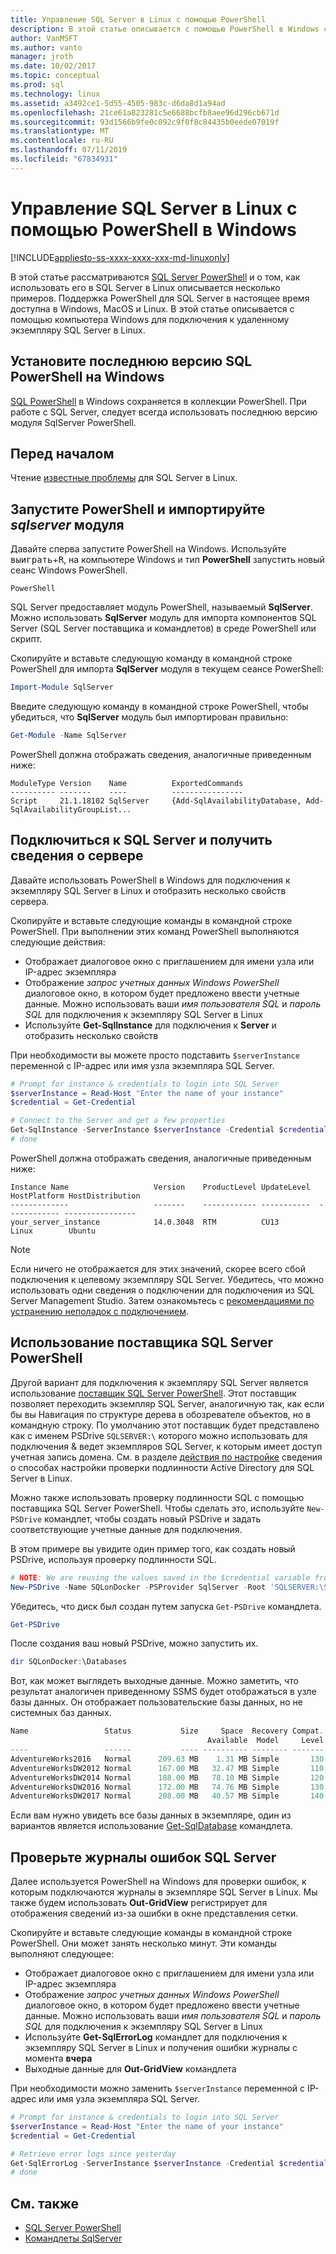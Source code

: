 ```yaml
---
title: Управление SQL Server в Linux с помощью PowerShell
description: В этой статье описывается с помощью PowerShell в Windows с помощью SQL Server в Linux.
author: VanMSFT
ms.author: vanto
manager: jroth
ms.date: 10/02/2017
ms.topic: conceptual
ms.prod: sql
ms.technology: linux
ms.assetid: a3492ce1-5d55-4505-983c-d6da8d1a94ad
ms.openlocfilehash: 21ce61a823281c5e6688bcfb8aee96d296cb671d
ms.sourcegitcommit: 93d1566b9fe0c092c9f0f8c84435b0eede07019f
ms.translationtype: MT
ms.contentlocale: ru-RU
ms.lasthandoff: 07/11/2019
ms.locfileid: "67834931"
---
```

# <a name="use-powershell-on-windows-to-manage-sql-server-on-linux"></a>Управление SQL Server в Linux с помощью PowerShell в Windows

[!INCLUDE[appliesto-ss-xxxx-xxxx-xxx-md-linuxonly](../includes/appliesto-ss-xxxx-xxxx-xxx-md-linuxonly.md)]

В этой статье рассматриваются [SQL Server PowerShell](../powershell/sql-server-powershell.md) и о том, как использовать его в SQL Server в Linux описывается несколько примеров. Поддержка PowerShell для SQL Server в настоящее время доступна в Windows, MacOS и Linux. В этой статье описывается с помощью компьютера Windows для подключения к удаленному экземпляру SQL Server в Linux.

## <a name="install-the-newest-version-of-sql-powershell-on-windows"></a>Установите последнюю версию SQL PowerShell на Windows

[SQL PowerShell](../powershell/download-sql-server-ps-module.md) в Windows сохраняется в коллекции PowerShell. При работе с SQL Server, следует всегда использовать последнюю версию модуля SqlServer PowerShell.

## <a name="before-you-begin"></a>Перед началом

Чтение [известные проблемы](sql-server-linux-release-notes.md) для SQL Server в Linux.

## <a name="launch-powershell-and-import-the-sqlserver-module"></a>Запустите PowerShell и импортируйте *sqlserver* модуля

Давайте сперва запустите PowerShell на Windows. Используйте <kbd>выиграть</kbd>+<kbd>R</kbd>, на компьютере Windows и тип **PowerShell** запустить новый сеанс Windows PowerShell.

```
PowerShell
```

SQL Server предоставляет модуль PowerShell, называемый **SqlServer**. Можно использовать **SqlServer** модуль для импорта компонентов SQL Server (SQL Server поставщика и командлетов) в среде PowerShell или скрипт.

Скопируйте и вставьте следующую команду в командной строке PowerShell для импорта **SqlServer** модуля в текущем сеансе PowerShell:

```powershell
Import-Module SqlServer
```

Введите следующую команду в командной строке PowerShell, чтобы убедиться, что **SqlServer** модуль был импортирован правильно:

```powershell
Get-Module -Name SqlServer
```

PowerShell должна отображать сведения, аналогичные приведенным ниже:

```
ModuleType Version    Name          ExportedCommands
---------- -------    ----          ----------------
Script     21.1.18102 SqlServer     {Add-SqlAvailabilityDatabase, Add-SqlAvailabilityGroupList...
```

## <a name="connect-to-sql-server-and-get-server-information"></a>Подключиться к SQL Server и получить сведения о сервере

Давайте использовать PowerShell в Windows для подключения к экземпляру SQL Server в Linux и отобразить несколько свойств сервера.

Скопируйте и вставьте следующие команды в командной строке PowerShell. При выполнении этих команд PowerShell выполняются следующие действия:
- Отображает диалоговое окно с приглашением для имени узла или IP-адрес экземпляра
- Отображение *запрос учетных данных Windows PowerShell* диалоговое окно, в котором будет предложено ввести учетные данные. Можно использовать ваши *имя пользователя SQL* и *пароль SQL* для подключения к экземпляру SQL Server в Linux
- Используйте **Get-SqlInstance** для подключения к **Server** и отобразить несколько свойств

При необходимости вы можете просто подставить `$serverInstance` переменной с IP-адрес или имя узла экземпляра SQL Server.

```powershell
# Prompt for instance & credentials to login into SQL Server
$serverInstance = Read-Host "Enter the name of your instance"
$credential = Get-Credential

# Connect to the Server and get a few properties
Get-SqlInstance -ServerInstance $serverInstance -Credential $credential
# done
```

PowerShell должна отображать сведения, аналогичные приведенным ниже:

```
Instance Name                   Version    ProductLevel UpdateLevel  HostPlatform HostDistribution                
-------------                   -------    ------------ -----------  ------------ ----------------                
your_server_instance            14.0.3048  RTM          CU13         Linux        Ubuntu 
```
> [!NOTE]
> Если ничего не отображается для этих значений, скорее всего сбой подключения к целевому экземпляру SQL Server. Убедитесь, что можно использовать одни сведения о подключении для подключения из SQL Server Management Studio. Затем ознакомьтесь с [рекомендациями по устранению неполадок с подключением](sql-server-linux-troubleshooting-guide.md#connection).

## <a name="using-the-sql-server-powershell-provider"></a>Использование поставщика SQL Server PowerShell

Другой вариант для подключения к экземпляру SQL Server является использование [поставщик SQL Server PowerShell](https://docs.microsoft.com/sql/powershell/sql-server-powershell-provider).  Этот поставщик позволяет переходить экземпляр SQL Server, аналогичную так, как если бы вы Навигация по структуре дерева в обозревателе объектов, но в командную строку.  По умолчанию этот поставщик будет представлено как с именем PSDrive `SQLSERVER:\` которого можно использовать для подключения & ведет экземпляров SQL Server, к которым имеет доступ учетная запись домена.  См. в разделе [действия по настройке](https://docs.microsoft.com/sql/linux/sql-server-linux-active-directory-auth-overview#configuration-steps) сведения о способах настройки проверки подлинности Active Directory для SQL Server в Linux.

Можно также использовать проверку подлинности SQL с помощью поставщика SQL Server PowerShell. Чтобы сделать это, используйте `New-PSDrive` командлет, чтобы создать новый PSDrive и задать соответствующие учетные данные для подключения.

В этом примере вы увидите один пример того, как создать новый PSDrive, используя проверку подлинности SQL.

```powershell
# NOTE: We are reusing the values saved in the $credential variable from the above example.
New-PSDrive -Name SQLonDocker -PSProvider SqlServer -Root 'SQLSERVER:\SQL\localhost,10002\Default\' -Credential $credential
```

Убедитесь, что диск был создан путем запуска `Get-PSDrive` командлета.

```powershell
Get-PSDrive
```

После создания ваш новый PSDrive, можно запустить их.

```powershell
dir SQLonDocker:\Databases
```

Вот, как может выглядеть выходные данные.  Можно заметить, что результат аналогичен приведенному SSMS будет отображаться в узле базы данных.  Он отображает пользовательские базы данных, но не системных баз данных.

```powershell
Name                 Status           Size     Space  Recovery Compat. Owner
                                            Available  Model     Level
----                 ------           ---- ---------- -------- ------- -----
AdventureWorks2016   Normal      209.63 MB    1.31 MB Simple       130 sa
AdventureWorksDW2012 Normal      167.00 MB   32.47 MB Simple       110 sa
AdventureWorksDW2014 Normal      188.00 MB   78.10 MB Simple       120 sa
AdventureWorksDW2016 Normal      172.00 MB   74.76 MB Simple       130 sa
AdventureWorksDW2017 Normal      208.00 MB   40.57 MB Simple       140 sa
```

Если вам нужно увидеть все базы данных в экземпляре, один из вариантов является использование [Get-SqlDatabase](https://docs.microsoft.com/powershell/module/sqlserver/Get-SqlDatabase) командлета.

## <a name="examine-sql-server-error-logs"></a>Проверьте журналы ошибок SQL Server

Далее используется PowerShell на Windows для проверки ошибок, к которым подключаются журналы в экземпляре SQL Server в Linux. Мы также будем использовать **Out-GridView** регистрирует для отображения сведений из-за ошибки в окне представления сетки.

Скопируйте и вставьте следующие команды в командной строке PowerShell. Они может занять несколько минут. Эти команды выполняют следующее:
- Отображает диалоговое окно с приглашением для имени узла или IP-адрес экземпляра
- Отображение *запрос учетных данных Windows PowerShell* диалоговое окно, в котором будет предложено ввести учетные данные. Можно использовать ваши *имя пользователя SQL* и *пароль SQL* для подключения к экземпляру SQL Server в Linux
- Используйте **Get-SqlErrorLog** командлет для подключения к экземпляру SQL Server в Linux и получения ошибки журналы с момента **вчера**
- Выходные данные для **Out-GridView** командлета

При необходимости можно заменить `$serverInstance` переменной с IP-адрес или имя узла экземпляра SQL Server.

```powershell
# Prompt for instance & credentials to login into SQL Server
$serverInstance = Read-Host "Enter the name of your instance"
$credential = Get-Credential

# Retrieve error logs since yesterday
Get-SqlErrorLog -ServerInstance $serverInstance -Credential $credential -Since Yesterday | Out-GridView
# done
```
## <a name="see-also"></a>См. также
- [SQL Server PowerShell](../relational-databases/scripting/sql-server-powershell.md)
- [Командлеты SqlServer](https://docs.microsoft.com/powershell/module/sqlserver)
